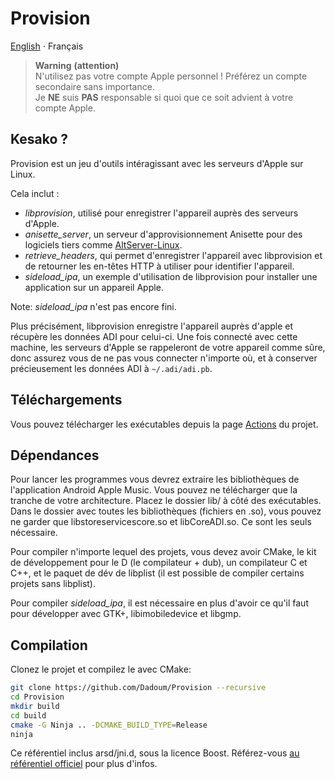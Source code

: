 # Provision

[English](README.md) ⋅ Français

> **Warning** **(attention)**  \
> N'utilisez pas votre compte Apple personnel ! Préférez un compte secondaire sans importance.  \
> Je **NE** suis **PAS** responsable si quoi que ce soit advient à votre compte Apple. 

## Kesako ?

Provision est un jeu d'outils intéragissant avec les serveurs d'Apple sur Linux.

Cela inclut :
 - *libprovision*, utilisé pour enregistrer l'appareil auprès des serveurs d'Apple.
 - *anisette_server*, un serveur d'approvisionnement Anisette pour des logiciels tiers comme 
[AltServer-Linux](https://github.com/NyaMisty/AltServer-Linux).
 - *retrieve_headers*, qui permet d'enregistrer l'appareil avec libprovision et de retourner 
les en-têtes HTTP à utiliser pour identifier l'appareil.
 - *sideload_ipa*, un exemple d'utilisation de libprovision pour installer une application sur
un appareil Apple.

Note: *sideload_ipa* n'est pas encore fini.

Plus précisément, libprovision enregistre l'appareil auprès d'apple et récupère les données ADI pour celui-ci.
Une fois connecté avec cette machine, les serveurs d'Apple se rappeleront de votre appareil comme sûre,
donc assurez vous de ne pas vous connecter n'importe où, et à conserver précieusement les données ADI à `~/.adi/adi.pb`.

## Téléchargements

Vous pouvez télécharger les exécutables depuis la page [Actions](https://github.com/Dadoum/Provision/actions) du projet.

## Dépendances

Pour lancer les programmes vous devrez extraire les bibliothèques de l'application Android Apple
Music. Vous pouvez ne télécharger que la tranche de votre architecture. Placez le dossier lib/
à côté des exécutables. Dans le dossier avec toutes les bibliothèques (fichiers en .so), vous pouvez 
ne garder que libstoreservicescore.so et libCoreADI.so. Ce sont les seuls nécessaire. 

Pour compiler n'importe lequel des projets, vous devez avoir CMake, le kit de développement 
pour le D (le compilateur + dub), un compilateur C et C++, et le paquet de dév de libplist 
(il est possible de compiler certains projets sans libplist).

Pour compiler *sideload_ipa*, il est nécessaire en plus d'avoir ce qu'il faut pour développer avec 
GTK+, libimobiledevice et libgmp.

## Compilation

Clonez le projet et compilez le avec CMake:

```bash
git clone https://github.com/Dadoum/Provision --recursive
cd Provision
mkdir build
cd build
cmake -G Ninja .. -DCMAKE_BUILD_TYPE=Release 
ninja
```

Ce référentiel inclus arsd/jni.d, sous la licence Boost. Référez-vous [au référentiel officiel](https://github.com/adamdruppe/arsd) pour plus d'infos.
